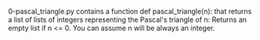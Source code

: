 0-pascal_triangle.py contains a function def pascal_triangle(n): that returns a list of lists of integers representing the Pascal's triangle of n:
Returns an empty list if n <= 0.
You can assume n will be always an integer.
